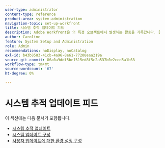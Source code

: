 ```yaml
---
user-type: administrator
content-type: reference
product-area: system-administration
navigation-topic: set-up-workfront
title: 시스템 추적 업데이트 피드
description: Adobe Workfront은 의 특정 오브젝트에서 발생하는 활동을 기록합니다. [!UICONTROL 업데이트] 영역입니다. 시스템 업데이트에는 객체에 발생한 변경 사항을 설명하는 간단한 메모가 포함되어 있습니다. [!DNL Workfront] 관리자는 시스템에서 추적해야 하는 변경 유형을 [!UICONTROL 업데이트] 영역입니다.
author: Caroline
feature: System Setup and Administration
role: Admin
recommendations: noDisplay, noCatalog
exl-id: b43b8583-41cb-4a96-8e61-77208eaa219a
source-git-commit: 86a0a9ddf5be1515ed8f5c2a537b0e2ccd5a1b63
workflow-type: tm+mt
source-wordcount: '67'
ht-degree: 0%

---
```


# 시스템 추적 업데이트 피드

이 섹션에는 다음 문서가 포함됩니다.

* [시스템 추적 업데이트](../../../administration-and-setup/set-up-workfront/system-tracked-update-feeds/system-tracked-update-feeds.md)
* [시스템 업데이트 구성](../../../administration-and-setup/set-up-workfront/system-tracked-update-feeds/configure-system-updates.md)
* [사용자 업데이트에 대한 환경 설정 구성](../../../administration-and-setup/set-up-workfront/system-tracked-update-feeds/configure-preferences-user-updates.md)
